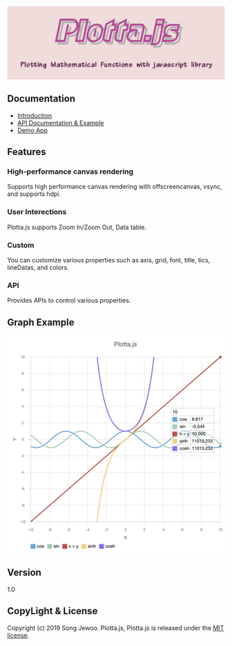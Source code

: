 ![Alt Plotta.js](./plottajs_logo.png)

## Documentation

- [Introduction](https://iamsjy17.github.io/plotta/)
- [API Documentation & Example](https://iamsjy17.github.io/plotta/api)
- [Demo App](https://iamsjy17.github.io/plotta/demo/)

## Features

### High-performance canvas rendering

Supports high performance canvas rendering with offscreencanvas, vsync, and supports hdpi.

### User Interections

Plotta.js supports Zoom In/Zoom Out, Data table.

### Custom

You can customize various properties such as axis, grid, font, title, tics, lineDatas, and colors.

### API

Provides APIs to control various properties.

## Graph Example

![Alt Example](./Example.png)

## Version

1.0

## CopyLight & License

Copyright (c) 2019 Song Jewoo. Plotta.js, Plotta.js is released under the [MIT license](https://opensource.org/licenses/MIT).
